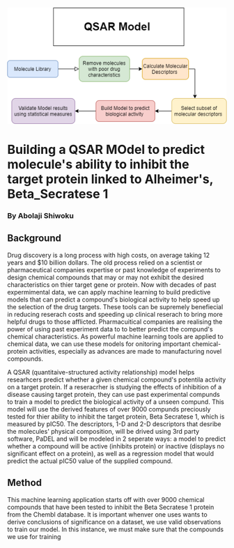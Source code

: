 ![](https://github.com/ashiwoku/QSAR-model/blob/main/qsar%20flowchart.png)

# Building a QSAR MOdel to predict molecule's ability to inhibit the target protein linked to Alheimer's, Beta_Secratese 1
### By Abolaji Shiwoku 

## Background 
  Drug discovery is a long process with high costs, on average taking 12 years and $10 billion dollars. The old process relied on a scientist or pharmaceutical companies expertise
or past knowledge of experiments to design chemical compounds that may or may not exhibit the desired characteristics on thier target gene or protein. Now with decades of past
expermimental data, we can apply machine learning to build predictive models that can predict a compound's biological activity to help speed up the selection of the drug targets. 
These tools can be supremely benefiecial in reducing reserach costs and speeding up clinical reserach to bring more helpful drugs to those afflicted. Pharmacuitical companies are
realising the power of using past experiment data to to better predict the compund's chemical characteristics. As powerful machine learning tools are applied to chemical data, we 
can use these models for onitoring important chemical- protein activities, especially as advances are made to manufacturing novel compounds. 

  A QSAR (quantitaive-structured activity relationship) model helps researhcers predict whether a given chemical compound's potentila activity on a target protein. If a 
reseracrher is studying the effects of inhibition of a disease causing target protein, they can use past experimental compunds to train a model to predict the biological activity 
of a unseen compund. This model will use the derived features of over 9000 compunds preciously tested for thier ability to inhibit the target protein, Beta Secratese 1, which is 
measured by pIC50. The descriptors, 1-D and 2-D descriptors that desribe the molecules' physical composition, will be drived using 3rd party software, PaDEL and will be modeled in 
2 seperate ways: a model to predict whether a compound will be active (inhibits protein) or inactive (displays no significant effect on a protein), as well as a regression model 
that would predict the actual pIC50 value of the supplied compound. 

## Method
  This machine learning application starts off with over 9000 chemical compounds that have been tested to inhibit the Beta Secratese 1 protein from the Chembl database. It is important whenver one uses wants to derive conclusions of significance on a dataset, we use valid observations to train our model. In this instance, we must make sure that the 
compounds we use for training 
